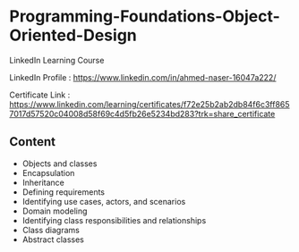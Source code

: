 # Programming-Foundations-Object-Oriented-Design
LinkedIn Learning Course

LinkedIn Profile : https://www.linkedin.com/in/ahmed-naser-16047a222/

Certificate Link : https://www.linkedin.com/learning/certificates/f72e25b2ab2db84f6c3ff8657017d57520c04008d58f69c4d5fb26e5234bd283?trk=share_certificate

## Content

- Objects and classes
- Encapsulation
- Inheritance
- Defining requirements
- Identifying use cases, actors, and scenarios
- Domain modeling
- Identifying class responsibilities and relationships
- Class diagrams
- Abstract classes